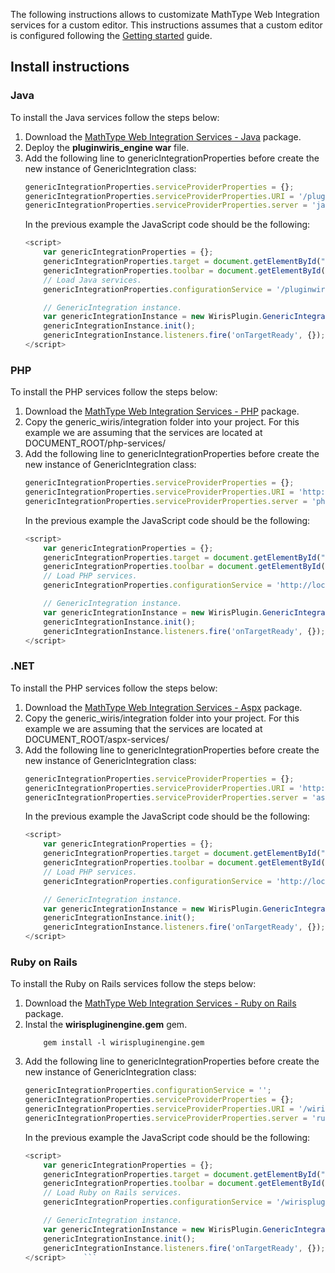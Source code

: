 The following instructions allows to customizate MathType Web Integration services for a custom editor. This instructions assumes that a custom editor is configured following the [Getting started](./tutorial-getting_started.html) guide.

## Install instructions

### Java
To install the Java services follow the steps below:
1. Download the [MathType Web Integration Services - Java](http://www.wiris.com/en/plugins/services/download) package.
2. Deploy the **pluginwiris_engine war** file.
3. Add the following line to genericIntegrationProperties before create the new instance of GenericIntegration class:
    ```js
    genericIntegrationProperties.serviceProviderProperties = {};
    genericIntegrationProperties.serviceProviderProperties.URI = '/pluginwiris_engine/app/configurationjs';
    genericIntegrationProperties.serviceProviderProperties.server = 'java';

    ```
    In the previous example the JavaScript code should be the following:
    ```js
    <script>
        var genericIntegrationProperties = {};
        genericIntegrationProperties.target = document.getElementById("example");
        genericIntegrationProperties.toolbar = document.getElementById("toolbarLocation");
        // Load Java services.
        genericIntegrationProperties.configurationService = '/pluginwiris_engine/app/configurationjs';

        // GenericIntegration instance.
        var genericIntegrationInstance = new WirisPlugin.GenericIntegration(genericIntegrationProperties);
        genericIntegrationInstance.init();
        genericIntegrationInstance.listeners.fire('onTargetReady', {});
    </script>
    ```

### PHP
To install the PHP services follow the steps below:
1. Download the [MathType Web Integration Services - PHP](http://www.wiris.com/en/plugins/services/download) package.
2. Copy the generic_wiris/integration folder into your project. For this example we are assuming that the services are located at DOCUMENT_ROOT/php-services/
3. Add the following line to genericIntegrationProperties before create the new instance of GenericIntegration class:
    ```js
    genericIntegrationProperties.serviceProviderProperties = {};
    genericIntegrationProperties.serviceProviderProperties.URI = 'http://localhost/php-services/integration';
    genericIntegrationProperties.serviceProviderProperties.server = 'php';
    ```
    In the previous example the JavaScript code should be the following:
    ```js
    <script>
        var genericIntegrationProperties = {};
        genericIntegrationProperties.target = document.getElementById("example");
        genericIntegrationProperties.toolbar = document.getElementById("toolbarLocation");
        // Load PHP services.
        genericIntegrationProperties.configurationService = 'http://localhost/php-services/integration';

        // GenericIntegration instance.
        var genericIntegrationInstance = new WirisPlugin.GenericIntegration(genericIntegrationProperties);
        genericIntegrationInstance.init();
        genericIntegrationInstance.listeners.fire('onTargetReady', {});
    </script>
    ```

### .NET
To install the PHP services follow the steps below:
1. Download the [MathType Web Integration Services - Aspx](http://www.wiris.com/en/plugins/services/download) package.
2. Copy the generic_wiris/integration folder into your project. For this example we are assuming that the services are located at DOCUMENT_ROOT/aspx-services/
3. Add the following line to genericIntegrationProperties before create the new instance of GenericIntegration class:
    ```js
    genericIntegrationProperties.serviceProviderProperties = {};
    genericIntegrationProperties.serviceProviderProperties.URI = 'http://localhost/aspx-services/integration';
    genericIntegrationProperties.serviceProviderProperties.server = 'aspx';
    ```
    In the previous example the JavaScript code should be the following:
    ```js
    <script>
        var genericIntegrationProperties = {};
        genericIntegrationProperties.target = document.getElementById("example");
        genericIntegrationProperties.toolbar = document.getElementById("toolbarLocation");
        // Load PHP services.
        genericIntegrationProperties.configurationService = 'http://localhost/aspx-services/integration';

        // GenericIntegration instance.
        var genericIntegrationInstance = new WirisPlugin.GenericIntegration(genericIntegrationProperties);
        genericIntegrationInstance.init();
        genericIntegrationInstance.listeners.fire('onTargetReady', {});
    </script>
    ```

### Ruby on Rails

To install the Ruby on Rails services follow the steps below:
1. Download the [MathType Web Integration Services - Ruby on Rails](http://www.wiris.com/en/plugins/services/download) package.
2. Instal the **wirispluginengine.gem** gem.
    ```
        gem install -l wirispluginengine.gem
    ```
3. Add the following line to genericIntegrationProperties before create the new instance of GenericIntegration class:
    ```js
    genericIntegrationProperties.configurationService = '';
    genericIntegrationProperties.serviceProviderProperties = {};
    genericIntegrationProperties.serviceProviderProperties.URI = '/wirispluginengine/integration';
    genericIntegrationProperties.serviceProviderProperties.server = 'ruby';
    ```
    In the previous example the JavaScript code should be the following:
    ```js
    <script>
        var genericIntegrationProperties = {};
        genericIntegrationProperties.target = document.getElementById("example");
        genericIntegrationProperties.toolbar = document.getElementById("toolbarLocation");
        // Load Ruby on Rails services.
        genericIntegrationProperties.configurationService = '/wirispluginengine/integration/';

        // GenericIntegration instance.
        var genericIntegrationInstance = new WirisPlugin.GenericIntegration(genericIntegrationProperties);
        genericIntegrationInstance.init();
        genericIntegrationInstance.listeners.fire('onTargetReady', {});
    </script>    ```
